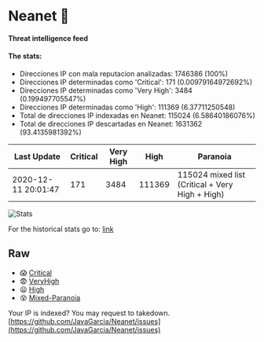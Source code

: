 # Neanet :hocho:
#### Threat intelligence feed
#### The stats:

- Direcciones IP con mala reputacion analizadas: 1746386 (100%)
- Direcciones IP determinadas como 'Critical':  171 (0.00979164972692%)
- Direcciones IP determinadas como 'Very High':  3484 (0.199497705547%)
- Direcciones IP determinadas como 'High':  111369 (6.37711250548)
- Total de direcciones IP indexadas en Neanet:  115024 (6.58640186076%)
- Total de direcciones IP descartadas en Neanet:  1631362 (93.4135981392%)

| Last Update | Critical | Very High | High | Paranoia |
| --- | --- | --- | --- | --- |
| 2020-12-11 20:01:47 | 171 | 3484 | 111369 | 115024 mixed list (Critical + Very High + High)|

![Stats](https://docs.google.com/spreadsheets/d/e/2PACX-1vSnaNMIXVabIpDJjufMlzH7poXnshF3mgd8Is1g9ytUEzVsP5my4Trn8f-xkoLLQ38xpL3HtmUexLo6/pubchart?oid=501124687&format=image)

For the historical stats go to: [link](/stats.csv)
## Raw
- :scream: [Critical](https://raw.githubusercontent.com/JavaGarcia/Neanet/master/blacklists/neanet_critical.txt)
- :fearful: [VeryHigh](https://raw.githubusercontent.com/JavaGarcia/Neanet/master/blacklists/neanet_veryHigh.txtt)
- :frowning: [High](https://raw.githubusercontent.com/JavaGarcia/Neanet/master/blacklists/neanet_high.txt)
- :dizzy_face: [Mixed-Paranoia](https://raw.githubusercontent.com/JavaGarcia/Neanet/master/blacklists/neanet_all.txt)


Your IP is indexed? You may request to takedown. [https://github.com/JavaGarcia/Neanet/issues](https://github.com/JavaGarcia/Neanet/issues)




























































































































































































































































































































































































































































































































































































































































































































































































































































































































































































































































































































































































































































































































































































































































































































































































































































































































































































































































































































































































































































































































































































































































































































































































































































































































































































































































































































































































































